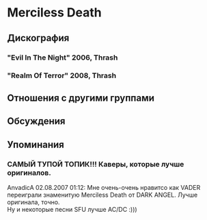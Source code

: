 # Merciless Death



## Дискография

### "Evil In The Night" 2006, Thrash



### "Realm Of Terror" 2008, Thrash




## Отношения с другими группами


## Обсуждения


## Упоминания

### САМЫЙ ТУПОЙ ТОПИК!!! Каверы, которые лучше оригиналов.

AnvadicA 02.08.2007 01:12:
Мне очень-очень нравитсо как VADER переиграли знаменитую Merciless Death от DARK ANGEL. Лучше оригинала, точно.<BR>Ну и некоторые песни SFU лучше AC/DC :)))

